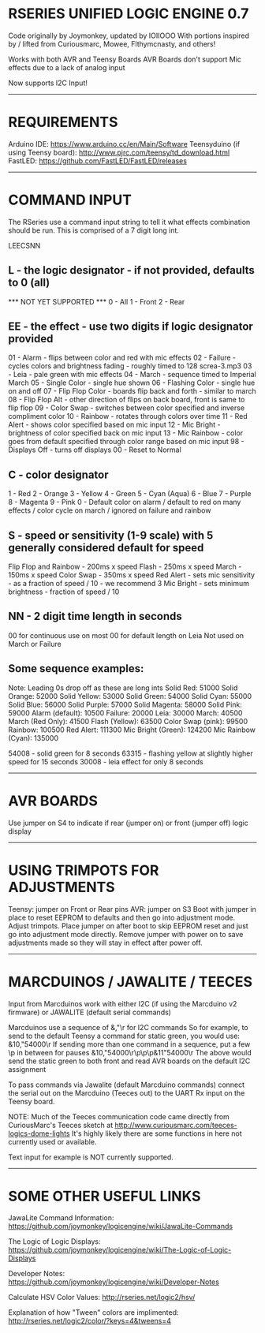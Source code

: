 # RSERIES UNIFIED LOGIC ENGINE 0.7
Code originally by Joymonkey, updated by IOIIOOO
With portions inspired by / lifted from Curiousmarc, Mowee, Flthymcnasty, and others!

Works with both AVR and Teensy Boards
AVR Boards don't support Mic effects due to a lack of analog input

Now supports I2C Input!

**********

# REQUIREMENTS

Arduino IDE: https://www.arduino.cc/en/Main/Software
Teensyduino (if using Teensy board):  http://www.pjrc.com/teensy/td_download.html
FastLED: https://github.com/FastLED/FastLED/releases

**********

# COMMAND INPUT
The RSeries use a command input string to tell it what effects combination should be run.
This is comprised of a 7 digit long int.

LEECSNN

## L - the logic designator - if not provided, defaults to 0 (all)
*** NOT YET SUPPORTED ***
   0 - All
   1 - Front
   2 - Rear

## EE - the effect - use two digits if logic designator provided
   01 - Alarm - flips between color and red with mic effects
   02 - Failure - cycles colors and brightness fading - roughly timed to 128 screa-3.mp3
   03 - Leia - pale green with mic effects
   04 - March - sequence timed to Imperial March
   05 - Single Color - single hue shown
   06 - Flashing Color - single hue on and off
   07 - Flip Flop Color - boards flip back and forth - similar to march
   08 - Flip Flop Alt - other direction of flips on back board, front is same to flip flop
   09 - Color Swap - switches between color specified and inverse compliment color
   10 - Rainbow - rotates through colors over time
   11 - Red Alert - shows color specified based on mic input
   12 - Mic Bright - brightness of color specified back on mic input
   13 - Mic Rainbow - color goes from default specified through color range based on mic input
   98 - Displays Off - turns off displays
   00 - Reset to Normal
## C - color designator
   1 - Red
   2 - Orange
   3 - Yellow
   4 - Green
   5 - Cyan (Aqua)
   6 - Blue
   7 - Purple
   8 - Magenta
   9 - Pink
   0 - Default color on alarm / default to red on many effects / color cycle on march / ignored on failure and rainbow
## S - speed or sensitivity (1-9 scale) with 5 generally considered default for speed
   Flip Flop and Rainbow - 200ms x speed
   Flash - 250ms x speed
   March - 150ms x speed
   Color Swap - 350ms x speed
   Red Alert - sets mic sensitivity - as a fraction of speed / 10 - we recommend 3
   Mic Bright - sets minimum brightness - fraction of speed / 10
## NN - 2 digit time length in seconds
   00 for continuous use on most
   00 for default length on Leia
   Not used on March or Failure

 ## Some sequence examples:
 Note: Leading 0s drop off as these are long ints
 Solid Red:  51000
 Solid Orange: 52000
 Solid Yellow:  53000
 Solid Green:  54000
 Solid Cyan:  55000
 Solid Blue:  56000
 Solid Purple:  57000
 Solid Magenta:  58000
 Solid Pink: 59000
 Alarm (default):  10500
 Failure: 20000
 Leia: 30000
 March:  40500
 March (Red Only):  41500
 Flash (Yellow): 63500
 Color Swap (pink): 99500
 Rainbow: 100500
 Red Alert: 111300
 Mic Bright (Green): 124200
 Mic Rainbow (Cyan): 135000

 54008 - solid green for 8 seconds
 63315 - flashing yellow at slightly higher speed for 15 seconds
 30008 - leia effect for only 8 seconds

**********

# AVR BOARDS

Use jumper on S4 to indicate if rear (jumper on) or front (jumper off) logic display

**********

# USING TRIMPOTS FOR ADJUSTMENTS

Teensy:  jumper on Front or Rear pins
AVR:  jumper on S3
Boot with jumper in place to reset EEPROM to defaults and then go into adjustment mode. Adjust trimpots.
Place jumper on after boot to skip EEPROM reset and just go into adjustment mode directly.
Remove jumper with power on to save adjustments made so they will stay in effect after power off.

**********

# MARCDUINOS / JAWALITE / TEECES

Input from Marcduinos work with either I2C (if using the Marcduino v2 firmware) or JAWALITE (default serial commands)

Marcduinos use a sequence of &<i2caddress>,"<i2ccommand>\r for I2C commands
So for example, to send to the default Teensy a command for static green, you would use:
   &10,"54000\r
If sending more than one command in a sequence, put a few \p in between for pauses
   &10,"54000\r\p\p\p&11"54000\r
The above would send the static green to both front and read AVR boards on the default I2C assignment

To pass commands via Jawalite (default Marcduino commands) connect the serial out on the Marcduino (Teeces out)
to the UART Rx input on the Teensy board.

NOTE: Much of the Teeces communication code came directly from CuriousMarc's Teeces sketch at http://www.curiousmarc.com/teeces-logics-dome-lights
It's highly likely there are some functions in here not currently used or available.

Text input for example is NOT currently supported.

**********

# SOME OTHER USEFUL LINKS

JawaLite Command Information: https://github.com/joymonkey/logicengine/wiki/JawaLite-Commands

The Logic of Logic Displays:  https://github.com/joymonkey/logicengine/wiki/The-Logic-of-Logic-Displays

Developer Notes: https://github.com/joymonkey/logicengine/wiki/Developer-Notes

Calculate HSV Color Values:  http://rseries.net/logic2/hsv/

Explanation of how "Tween" colors are implimented: http://rseries.net/logic2/color/?keys=4&tweens=4
